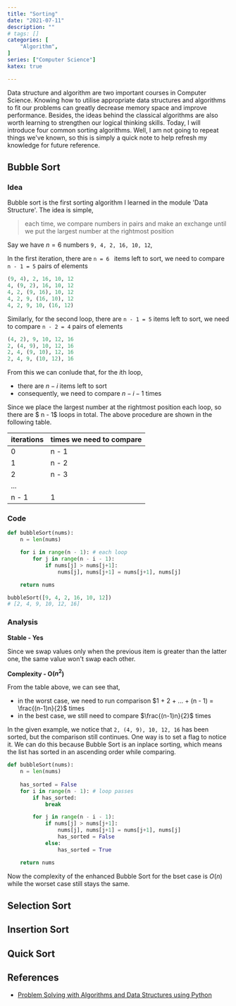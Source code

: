 ```yaml
---
title: "Sorting"
date: "2021-07-11"
description: ""
# tags: []
categories: [
    "Algorithm",
]
series: ["Computer Science"]
katex: true

---
```




Data structure and algorithm are two important courses in Computer Science. Knowing how to utilise appropriate data structures and algorithms to fit our problems can greatly decrease memory space and improve performance. Besides, the ideas behind the classical algorithms are also worth learning to strengthen our logical thinking skills. Today, I will introduce four common sorting algorithms. Well, I am not going to repeat things we've known, so this is simply a quick note to help refresh my knowledge for future reference.

<!--more-->



## Bubble Sort



### Idea



Bubble sort is the first sorting algorithm I learned in the module 'Data Structure'. The idea is simple,



> each time, we compare numbers in pairs and make an exchange until we put the largest number at the rightmost position



Say we have $n = 6$ numbers  `9, 4, 2, 16, 10, 12`, 



In the first iteration, there are `n = 6 ` items left to sort, we need to compare `n - 1 = 5` pairs of elements



```python
(9, 4), 2, 16, 10, 12
4, (9, 2), 16, 10, 12
4, 2, (9, 16), 10, 12
4, 2, 9, (16, 10), 12
4, 2, 9, 10, (16, 12)
```



Similarly, for the second loop, there are `n - 1 = 5` items left to sort, we need to compare `n - 2 = 4` pairs of elements



```python
(4, 2), 9, 10, 12, 16
2, (4, 9), 10, 12, 16
2, 4, (9, 10), 12, 16
2, 4, 9, (10, 12), 16
```



From this we can conlude that, for the $i\text{th}$ loop, 

- there are $n - i$ items left to sort
- consequently, we need to compare $n - i - 1$ times

Since we place the largest number at the rightmost position each loop, so there are $ n - 1$ loops in total. The above procedure are shown in the following table.

| iterations | times we need to compare |
| ---------- | ------------------------ |
| 0          | n - 1                    |
| 1          | n - 2                    |
| 2          | n - 3                    |
| ...        |                          |
| n - 1      | 1                        |



### Code



```python
def bubbleSort(nums):
    n = len(nums)

    for i in range(n - 1): # each loop
        for j in range(n - i - 1):
            if nums[j] > nums[j+1]:
                nums[j], nums[j+1] = nums[j+1], nums[j]

    return nums        

bubbleSort([9, 4, 2, 16, 10, 12])
# [2, 4, 9, 10, 12, 16]
```



### Analysis

**Stable - Yes**

Since we swap values only when the previous item is greater than the latter one, the same value won't swap each other.



**Complexity - O($n^2$)**

From the table above, we can see that, 

- in the worst case, we need to run comparison $1 + 2 + ... + (n - 1) = \frac{(n-1)n}{2}$ times
- in the best case, we still need to compare $\frac{(n-1)n}{2}$ times



In the given example, we notice that `2, (4, 9), 10, 12, 16` has been sorted, but the comparison still continues. One way is to set a flag to notice it. We can do this because Bubble Sort is an inplace sorting, which means the list has sorted in an ascending order while comparing.



```python
def bubbleSort(nums):
    n = len(nums)
    
    has_sorted = False
    for i in range(n - 1): # loop passes
        if has_sorted:
            break

        for j in range(n - i - 1):            
            if nums[j] > nums[j+1]:
                nums[j], nums[j+1] = nums[j+1], nums[j]
                has_sorted = False
            else:
                has_sorted = True

    return nums        

```



Now the complexity of the enhanced Bubble Sort for the bset case is $O(n)$ while the worset case still stays the same.





## Selection Sort



## Insertion Sort



## Quick Sort



## References

- [Problem Solving with Algorithms and Data Structures using Python](https://runestone.academy/runestone/books/published/pythonds/SortSearch/TheQuickSort.html)

